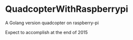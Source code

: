 QuadcopterWithRaspberrypi
=========================

A Golang version quadcopter on raspberry-pi

Expect to accomplish at the end of 2015
